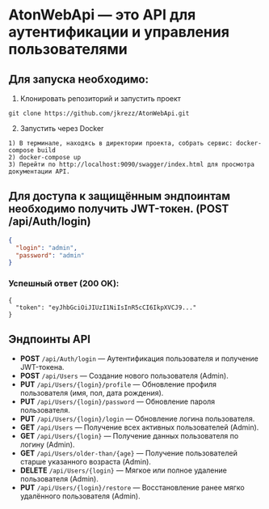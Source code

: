 # AtonWebApi — это API для аутентификации и управления пользователями

## Для запуска необходимо:
1. Клонировать репозиторий и запустить проект
```
git clone https://github.com/jkrezz/AtonWebApi.git
```

2. Запустить через Docker
```
1) В терминале, находясь в директории проекта, собрать сервис: docker-compose build
2) docker-compose up
3) Перейти по http://localhost:9090/swagger/index.html для просмотра документации API.
```

## Для доступа к защищённым эндпоинтам необходимо получить JWT-токен. (POST /api/Auth/login)
```json
{
  "login": "admin",
  "password": "admin"
}

```
### Успешный ответ (200 OK):
```
{
  "token": "eyJhbGciOiJIUzI1NiIsInR5cCI6IkpXVCJ9..."
}
```

## Эндпоинты API
- **POST** `/api/Auth/login` — Аутентификация пользователя и получение JWT-токена.
- **POST** `/api/Users` — Создание нового пользователя (Admin).
- **PUT** `/api/Users/{login}/profile` — Обновление профиля пользователя (имя, пол, дата рождения).
- **PUT** `/api/Users/{login}/password` — Обновление пароля пользователя.
- **PUT** `/api/Users/{login}/login` — Обновление логина пользователя.
- **GET** `/api/Users` — Получение всех активных пользователей (Admin).
- **GET** `/api/Users/{login}` — Получение данных пользователя по логину (Admin).
- **GET** `/api/Users/older-than/{age}` — Получение пользователей старше указанного возраста (Admin).
- **DELETE** `/api/Users/{login}` — Мягкое или полное удаление пользователя (Admin).
- **PUT** `/api/Users/{login}/restore` — Восстановление ранее мягко удалённого пользователя (Admin).
